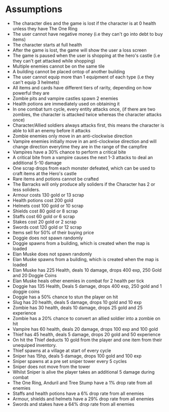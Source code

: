 # Assumptions
- The character dies and the game is lost if the character is at 0 health unless they have The One Ring
- The user cannot have negative money (i.e they can't go into debt to buy items)
- The character starts at full health
- After the game is lost, the game will show the user a loss screen
- The game is paused when the user is shopping at the hero's castle (i.e they can't get attacked while shopping)
- Multiple enemies cannot be on the same tile
- A building cannot be placed ontop of another building
- The user cannot equip more than 1 equipment of each type (i.e they can't equip 3 helmets)
- All items and cards have different tiers of rarity, depending on how powerful they are
- Zombie pits and vampire castles spawn 2 enemies
- Health potions are immediately used on obtaining it
- In one combat turn cycle, every entity attacks once, (if there are two zombies, the character is attacked twice whereas the character attacks once)
- Character/Allied soldiers always attacks first, this means the character is able to kill an enemy before it attacks
- Zombie enemies only move in an anti-clockwise direction
- Vampire enemies initially move in an anti-clockwise direction and will change direction everytime they are in the range of the campfire
- Vampires have a 30% chance to perform a critical bite
- A critical bite from a vampire causes the next 1-3 attacks to deal an additional 5-10 damage
- One scrap drops from each monster defeated, which can be used to craft items at the Hero's castle
- Rare items and potions cannot be crafted
- The Barracks will only produce ally soliders if the Character has 2 or less soliders.
- Armour costs 130 gold or 13 scrap
- Health potions cost 200 gold
- Helmets cost 100 gold or 10 scrap
- Shields cost 80 gold or 8 scrap
- Staffs cost 60 gold or 6 scrap
- Stakes cost 20 gold or 2 scrap
- Swords cost 120 gold or 12 scrap
- Items sell for 50% of their buying price
- Doggie does not spawn randomly
- Doggie spawns from a building, which is created when the map is loaded
- Elan Muske does not spawn randomly
- Elan Muske spawns from a building, which is created when the map is loaded
- Elan Muske has 225 Health, deals 10 damage, drops 400 exp, 250 Gold and 20 Doggie Coins
- Elan Muske heals other enemies in combat for 2 health per tick
- Doggie has 135 Health, Deals 5 damage, drops 400 exp, 250 gold and 1 doggie coins
- Doggie has a 50% chance to stun the player on hit
- Slug has 20 health, deals 5 damage, drops 10 gold and 10 exp
- Zombie has 30 health, deals 10 damage, drops 25 gold and 25 experience
- Zombie has a 20% chance to convert an allied soldier into a zombie on hit
- Vampire has 60 health, deals 20 damage, drops 100 exp and 100 gold
- Thief has 45 health, deals 5 damage, drops 20 gold and 50 experience
- On hit the Thief deducts 10 gold from the player and one item from their unequiped inventory.
- Thief spawns at a village at start of every cycle
- Sniper has 15hp, deals 5 damage, drops 100 gold and 100 exp
- Sniper spawns at a pre set sniper tower every 5 cycles
- Sniper does not move from the tower
- Whilst Sniper is alive the player takes an additional 5 damage during combat
- The One Ring, Anduril and Tree Stump have a 1% drop rate from all enemies
- Staffs and health potions have a 6% drop rate from all enemies
- Armour, shields and helmets have a 29% drop rate from all enemies
- Swords and stakes have a 64% drop rate from all enemies